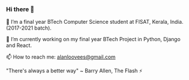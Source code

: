 ### Hi there 👋

🌱 I’m a final year BTech Computer Science student at FISAT, Kerala, India. (2017-2021 batch).

🔭 I’m currently working on my final year BTech Project in Python, Django and React.

📫 How to reach me: alanloovees@gmail.com


"There's always a better way" ~ Barry Allen, The Flash ⚡

<!--
**AlanLoovees/AlanLoovees** is a ✨ _special_ ✨ repository because its `README.md` (this file) appears on your GitHub profile.

Here are some ideas to get you started:

- 🔭 I’m currently working on ...
- 🌱 I’m currently learning ...
- 👯 I’m looking to collaborate on ...
- 🤔 I’m looking for help with ...
- 💬 Ask me about ...
- 📫 How to reach me: ...
- 😄 Pronouns: ...
- ⚡ Fun fact: ...
-->
